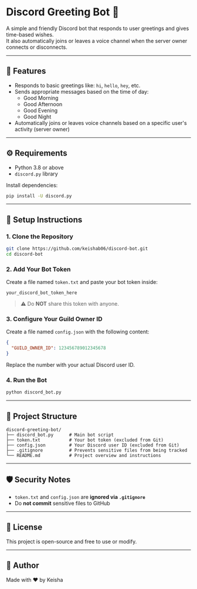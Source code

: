 # Discord Greeting Bot 🤖

A simple and friendly Discord bot that responds to user greetings and gives time-based wishes.  
It also automatically joins or leaves a voice channel when the server owner connects or disconnects.

---

## 📌 Features

- Responds to basic greetings like: `hi`, `hello`, `hey`, etc.
- Sends appropriate messages based on the time of day:
  - Good Morning
  - Good Afternoon
  - Good Evening
  - Good Night
- Automatically joins or leaves voice channels based on a specific user's activity (server owner)

---

## ⚙️ Requirements

- Python 3.8 or above
- `discord.py` library

Install dependencies:

```bash
pip install -U discord.py
````

---

## 🚀 Setup Instructions

### 1. Clone the Repository

```bash
git clone https://github.com/keishab06/discord-bot.git
cd discord-bot
```

### 2. Add Your Bot Token

Create a file named `token.txt` and paste your bot token inside:

```
your_discord_bot_token_here
```

> ⚠️ Do **NOT** share this token with anyone.

### 3. Configure Your Guild Owner ID

Create a file named `config.json` with the following content:

```json
{
  "GUILD_OWNER_ID": 123456789012345678
}
```

Replace the number with your actual Discord user ID.

### 4. Run the Bot

```bash
python discord_bot.py
```

---

## 📁 Project Structure

```
discord-greeting-bot/
├── discord_bot.py      # Main bot script
├── token.txt           # Your bot token (excluded from Git)
├── config.json         # Your Discord user ID (excluded from Git)
├── .gitignore          # Prevents sensitive files from being tracked
└── README.md           # Project overview and instructions
```

---

## 🛡️ Security Notes

* `token.txt` and `config.json` are **ignored via `.gitignore`**
* Do **not commit** sensitive files to GitHub

---

## 📄 License

This project is open-source and free to use or modify.

---

## 👤 Author

Made with ❤️ by Keisha
